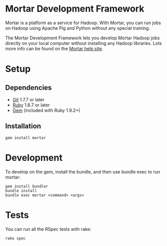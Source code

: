# Mortar Development Framework

Mortar is a platform as a service for Hadoop. With Mortar, you can run jobs on Hadoop using Apache Pig and Python without any special training.

The Mortar Development Framework lets you develop Mortar Hadoop jobs directly on your local computer without installing any Hadoop libraries.  Lots more info can be found on the [Mortar help site](http://help.mortardata.com).  

# Setup

## Dependencies

* [Git](http://git-scm.com/downloads) 1.7.7 or later
* [Ruby](http://www.ruby-lang.org/en/downloads/) 1.8.7 or later
* [Gem](https://rubygems.org/pages/download) (included with Ruby 1.9.2+)

## Installation

    gem install mortar

# Development

To develop on the gem, install the bundle, and then use bundle exec to run mortar:

    gem install bundler
    bundle install
    bundle exec mortar <command> <args>

# Tests

You can run all the RSpec tests with rake:

    rake spec
